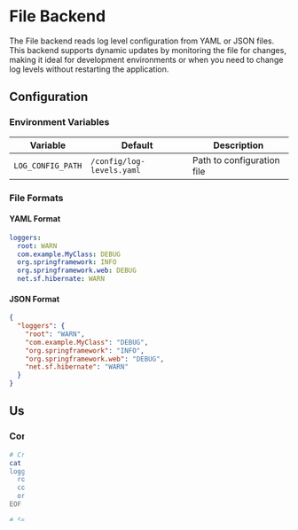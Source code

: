 # File Backend

The File backend reads log level configuration from YAML or JSON files. This backend supports dynamic updates by monitoring the file for changes, making it ideal for development environments or when you need to change log levels without restarting the application.

## Configuration

### Environment Variables

| Variable | Default | Description |
|----------|---------|-------------|
| `LOG_CONFIG_PATH` | `/config/log-levels.yaml` | Path to configuration file |

### File Formats

#### YAML Format

```yaml
loggers:
  root: WARN
  com.example.MyClass: DEBUG
  org.springframework: INFO
  org.springframework.web: DEBUG
  net.sf.hibernate: WARN
```

#### JSON Format

```json
{
  "loggers": {
    "root": "WARN",
    "com.example.MyClass": "DEBUG",
    "org.springframework": "INFO",
    "org.springframework.web": "DEBUG",
    "net.sf.hibernate": "WARN"
  }
}
```

## Usage

### Command Line

```bash
# Create configuration file
cat > /config/log-levels.yaml << EOF
loggers:
  root: WARN
  com.example.MyClass: DEBUG
  org.springframework: INFO
EOF

# Set environment variables
export BACKEND=file
export LOG_CONFIG_PATH=/config/log-levels.yaml

# Run DynaLog4J
java --add-opens java.base/java.lang=ALL-UNNAMED \
     --add-opens java.base/sun.reflect=ALL-UNNAMED \
     -Dnet.bytebuddy.experimental=true \
     -jar target/DynaLog4J-1.0.0.jar \
     --backend file \
     --config-path /config/log-levels.yaml \
     --interval 30
```

### Docker

```bash
# Create config directory
mkdir -p /path/to/config
cat > /path/to/config/log-levels.yaml << EOF
loggers:
  root: WARN
  com.example: DEBUG
EOF

# Run with file backend
docker run -d \
  --network host \
  -e BACKEND=file \
  -e LOG_CONFIG_PATH=/config/log-levels.yaml \
  -v /path/to/config:/config:ro \
  dynalog4j:latest
```

### Kubernetes

```yaml
---
apiVersion: v1
kind: ConfigMap
metadata:
  name: log-levels-config
data:
  log-levels.yaml: |
    loggers:
      root: WARN
      com.example.MyClass: DEBUG
      org.springframework: INFO
---
apiVersion: apps/v1
kind: Deployment
metadata:
  name: my-app-with-sidecar
spec:
  template:
    spec:
      containers:
      # Main application
      - name: my-app
        image: my-app:latest
        env:
        - name: JAVA_OPTS
          value: "-Dcom.sun.management.jmxremote -Dcom.sun.management.jmxremote.port=9999 ..."
        
      # dynalog4j sidecar
      - name: dynalog4j-sidecar
        image: dynalog4j:latest
        env:
        - name: BACKEND
          value: "file"
        - name: LOG_CONFIG_PATH
          value: "/config/log-levels.yaml"
        volumeMounts:
        - name: log-config
          mountPath: /config
          readOnly: true
      
      volumes:
      - name: log-config
        configMap:
          name: log-levels-config
```

## Dynamic Updates

The File backend monitors the configuration file for changes and automatically reloads when the file is modified. This allows you to change log levels without restarting the application.

### Example: Changing Log Levels

```bash
# Initial configuration
echo "loggers:
  root: INFO
  com.example: INFO" > /config/log-levels.yaml

# Wait a moment, then change to debug mode
echo "loggers:
  root: INFO
  com.example: DEBUG" > /config/log-levels.yaml

# The changes will be applied within the next reconciliation cycle (30 seconds by default)
```

## Supported Log Levels

- `TRACE`
- `DEBUG`
- `INFO`
- `WARN`
- `ERROR`
- `FATAL`
- `OFF`

## File Validation

The backend validates the configuration file format and will log warnings for:
- Invalid YAML/JSON syntax
- Invalid log levels
- Missing `loggers` section

Invalid configurations are ignored, and the backend continues with the last valid configuration.

## Advantages

- **Dynamic**: Changes apply without restart
- **Human-readable**: YAML/JSON formats are easy to edit
- **Version control**: Configuration files can be versioned
- **Flexible**: Supports complex logger hierarchies

## Disadvantages

- **File management**: Requires file system access
- **No TTL**: Cannot automatically expire log levels
- **Manual updates**: Requires manual file editing for changes

## Tips

1. **Use YAML**: YAML format is more human-readable than JSON
2. **Validate syntax**: Use a YAML/JSON validator before updating files
3. **Monitor logs**: Watch DynaLog4J logs for file parsing errors
4. **Use ConfigMaps**: In Kubernetes, use ConfigMaps for easy updates
